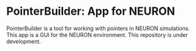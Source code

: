 # PointerBuilder: App for NEURON
 PointerBuilder is a tool for working with pointers in NEURON simulations. This app is a GUI for the NEURON environment. This repository is under development.
